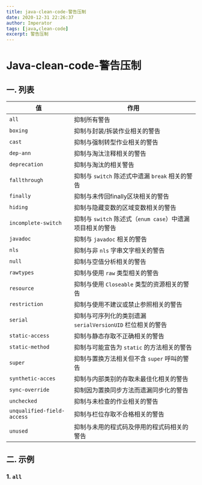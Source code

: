 ```yaml
---
title: java-clean-code-警告压制
date: 2020-12-31 22:26:37
author: Imperator
tags: [java,clean-code]
excerpt: 警告压制
---
```


# Java-clean-code-警告压制

## 一. 列表

| 值	  | 作用  |
|--|--|
| `all` | 抑制所有警告  |
| `boxing`|抑制与封装/拆装作业相关的警告|
| `cast` |抑制与强制转型作业相关的警告|
| `dep-ann` |抑制与淘汰注释相关的警告|
| `deprecation`|抑制与淘汰的相关警告|
| `fallthrough` |抑制与 `switch` 陈述式中遗漏 `break` 相关的警告|
| `finally` |抑制与未传回finally区块相关的警告|
| `hiding` |抑制与隐藏变数的区域变数相关的警告|
| `incomplete-switch` |抑制与 `switch` 陈述式（`enum case`）中遗漏项目相关的警告|
| `javadoc` |抑制与 `javadoc` 相关的警告|
| `nls` |抑制与非 `nls` 字串文字相关的警告|
| `null` |抑制与空值分析相关的警告|
| `rawtypes` |抑制与使用 `raw` 类型相关的警告|
| `resource` |抑制与使用 `Closeable` 类型的资源相关的警告|
| `restriction` |抑制与使用不建议或禁止参照相关的警告|
| `serial` |抑制与可序列化的类别遗漏 `serialVersionUID` 栏位相关的警告|
| `static-access` |抑制与静态存取不正确相关的警告|
| `static-method` |抑制与可能宣告为 `static` 的方法相关的警告|
| `super` |抑制与置换方法相关但不含 `super` 呼叫的警告|
| `synthetic-acces` |抑制与内部类别的存取未最佳化相关的警告|
| `sync-override` |抑制因为置换同步方法而遗漏同步化的警告|
| `unchecked` |抑制与未检查的作业相关的警告|
| `unqualified-field-access` |抑制与栏位存取不合格相关的警告|
| `unused` |抑制与未用的程式码及停用的程式码相关的警告|

## 二. 示例

### 1. `all`

